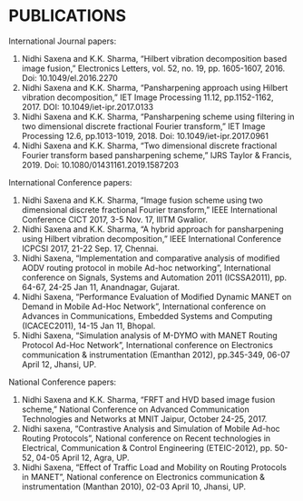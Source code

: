# PUBLICATIONS

 
International Journal papers:

1.	Nidhi Saxena and K.K. Sharma, “Hilbert vibration decomposition based image fusion,” Electronics Letters, vol. 52, no. 19, pp. 1605-1607, 2016. Doi: 10.1049/el.2016.2270
2.	Nidhi Saxena and K.K. Sharma, “Pansharpening approach using Hilbert vibration decomposition,” IET Image Processing 11.12, pp.1152-1162, 2017. DOI:  10.1049/iet-ipr.2017.0133
3.	Nidhi Saxena and K.K. Sharma, “Pansharpening scheme using filtering in two dimensional discrete fractional Fourier transform,” IET Image Processing 12.6, pp.1013-1019, 2018. Doi: 10.1049/iet-ipr.2017.0961
4.	Nidhi Saxena and K.K. Sharma, “Two dimensional discrete fractional Fourier transform based pansharpening scheme,” IJRS Taylor & Francis, 2019. Doi: 10.1080/01431161.2019.1587203


International Conference papers:

1.	Nidhi Saxena and K.K. Sharma, “Image fusion scheme using two dimensional discrete fractional Fourier transform,” IEEE International Conference CICT 2017, 3-5 Nov. 17, IIITM Gwalior.
2.	Nidhi Saxena and K.K. Sharma, “A hybrid approach for pansharpening using Hilbert vibration decomposition,” IEEE International Conference ICPCSI 2017, 21-22 Sep. 17, Chennai.
3.	Nidhi Saxena, “Implementation and comparative analysis of modified AODV routing protocol in mobile Ad-hoc networking”, International conference on Signals, Systems and Automation 2011 (ICSSA2011), pp. 64-67, 24-25 Jan 11, Anandnagar, Gujarat.
4.	Nidhi Saxena, “Performance Evaluation of Modified Dynamic MANET on Demand in Mobile Ad-Hoc Network”, International conference on Advances in Communications, Embedded Systems and Computing (ICACEC2011), 14-15 Jan 11, Bhopal.
5.	Nidhi Saxena, “Simulation analysis of M-DYMO with MANET Routing Protocol Ad-Hoc Network”, International conference on Electronics communication & instrumentation (Emanthan 2012), pp.345-349, 06-07 April 12, Jhansi, UP.


National Conference papers:

1.	Nidhi Saxena and K.K. Sharma, “FRFT and HVD based image fusion scheme,” National Conference on Advanced Communication Technologies and Networks at MNIT Jaipur, October 24-25, 2017.
2.	Nidhi saxena, “Contrastive Analysis and Simulation of Mobile Ad-hoc Routing Protocols”, National conference on Recent technologies in Electrical, Communication & Control Engineering (ETEIC-2012), pp. 50-52, 04-05 April 12, Agra, UP.
3.	Nidhi Saxena, “Effect of Traffic Load and Mobility on Routing Protocols in MANET”, National conference on Electronics communication & instrumentation (Manthan 2010), 02-03 April 10, Jhansi, UP.


